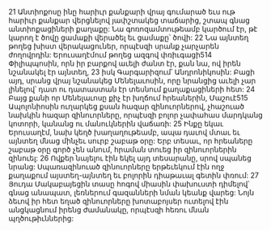 21 Անտիոքոսը ինը հարիւր քանքարի վրայ գումարած եւս ութ հարիւր քանքար վերցնելով յափշտակեց տաճարից, շտապ գնաց անտիոքացիների քաղաքը: Նա գոռոզամտութեամբ կարծում էր, թէ կարող է ծովը ցամաքի վերածել եւ ցամաքը՝ ծովի: 22 Նա այնտեղ թողեց խիստ վերակացուներ, որպէսզի սրանք չարչարեն ժողովրդին: Երուսաղէմում թողեց ազգով փռիւգացի514 Փիլիպպոսին, որն իր բարքով աւելի ժանտ էր, քան նա, ով իրեն նշանակել էր այնտեղ, 23 իսկ Գարգարիզում՝ Անդրոնիկոսին: Բացի այդ, սրանց վրայ նշանակեց Մենելաւոսին, որը նրանցից աւելի չար լինելով՝ դատ ու դատաստան էր տեսնում քաղաքացիների հետ:
24 Բայց քանի որ Մենելաւոսը քիչ էր խղճում հրեաներին, Մաշուէ515 Ապոլոնիոսին ուղարկեց քսան հազար զինուորներով, չհաշուած նախկին հազար զինուորները, որպէսզի բոլոր չափահաս մարդկանց կոտորի, կանանց ու մանուկներին վաճառի: 25 Ինքը եկաւ Երուսաղէմ, նախ կեղծ խաղաղութեամբ, ապա դաւով մտաւ եւ այնտեղ մնաց մինչեւ սուրբ շաբաթ օրը: Երբ տեսաւ, որ հրեաները շաբաթ օրը գործ չեն անում, հրաման տուեց իր զինուորներին զինուել: 26 Ովքեր նայելու էին եկել այդ տեսարանը, սրով սպանեց նրանց: Սպառազինուած զինուորները երթեւեկում էին ողջ քաղաքում այստեղ-այնտեղ եւ բոլորին դիաթաւալ գետին փռում:
27 Յուդա Մակաբայեցին տասը հոգով միասին փախուստի դիմելով՝ գնաց անապատ, լեռներում գազանների նման կեանք վարեց: Նոյն ձեւով իր հետ եղած զինուորները խոտաբոյսեր ուտելով էին անցկացնում իրենց ժամանակը, որպէսզի հեռու մնան պղծութիւններից:
